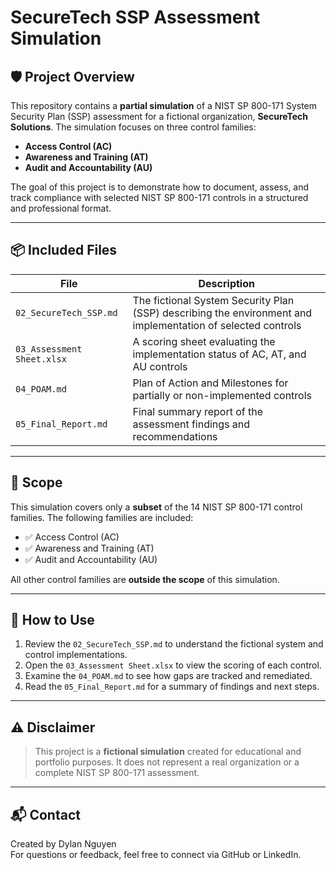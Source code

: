 # SecureTech SSP Assessment Simulation

## 🛡️ Project Overview

This repository contains a **partial simulation** of a NIST SP 800-171 System Security Plan (SSP) assessment for a fictional organization, **SecureTech Solutions**. The simulation focuses on three control families:

- **Access Control (AC)**
- **Awareness and Training (AT)**
- **Audit and Accountability (AU)**

The goal of this project is to demonstrate how to document, assess, and track compliance with selected NIST SP 800-171 controls in a structured and professional format.

---

## 📦 Included Files

| File | Description |
|------|-------------|
| `02_SecureTech_SSP.md` | The fictional System Security Plan (SSP) describing the environment and implementation of selected controls |
| `03_Assessment Sheet.xlsx` | A scoring sheet evaluating the implementation status of AC, AT, and AU controls |
| `04_POAM.md` | Plan of Action and Milestones for partially or non-implemented controls |
| `05_Final_Report.md` | Final summary report of the assessment findings and recommendations |

---

## 📌 Scope

This simulation covers only a **subset** of the 14 NIST SP 800-171 control families. The following families are included:

- ✅ Access Control (AC)
- ✅ Awareness and Training (AT)
- ✅ Audit and Accountability (AU)

All other control families are **outside the scope** of this simulation.

---

## 🚀 How to Use

1. Review the `02_SecureTech_SSP.md` to understand the fictional system and control implementations.
2. Open the `03_Assessment Sheet.xlsx` to view the scoring of each control.
3. Examine the `04_POAM.md` to see how gaps are tracked and remediated.
4. Read the `05_Final_Report.md` for a summary of findings and next steps.

---

## ⚠️ Disclaimer

> This project is a **fictional simulation** created for educational and portfolio purposes. It does not represent a real organization or a complete NIST SP 800-171 assessment.

---

## 📬 Contact

Created by Dylan Nguyen  
For questions or feedback, feel free to connect via GitHub or LinkedIn.

